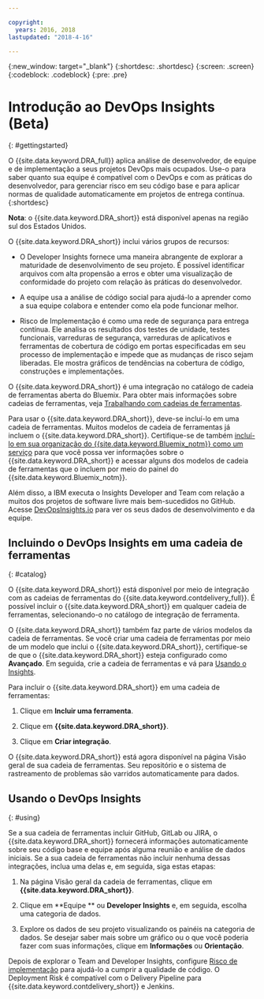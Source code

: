 ```yaml
---

copyright:
  years: 2016, 2018
lastupdated: "2018-4-16"

---
```


{:new_window: target="_blank"}
{:shortdesc: .shortdesc}
{:screen: .screen}
{:codeblock: .codeblock}
{:pre: .pre}

# Introdução ao DevOps Insights (Beta)
{: #gettingstarted}

O {{site.data.keyword.DRA_full}} aplica análise de desenvolvedor, de equipe e de implementação a seus projetos DevOps mais ocupados. Use-o para saber quanto sua equipe é compatível com o DevOps e com as práticas do desenvolvedor, para gerenciar risco em seu código base e para aplicar normas de qualidade automaticamente em projetos de entrega contínua.
{:shortdesc}

**Nota**: o {{site.data.keyword.DRA_short}} está disponível apenas na região sul dos Estados Unidos.

O {{site.data.keyword.DRA_short}} inclui vários grupos de recursos:

   * O Developer Insights fornece uma maneira abrangente de explorar a maturidade de desenvolvimento de seu projeto. É possível identificar arquivos com alta propensão a erros e obter uma visualização de conformidade do projeto com relação às práticas do desenvolvedor.

   * A equipe usa a análise de código social para ajudá-lo a aprender como a sua equipe colabora e entender como ela pode funcionar melhor.

   * Risco de Implementação é como uma rede de segurança para entrega contínua. Ele analisa os resultados dos testes de unidade, testes funcionais, varreduras de segurança, varreduras de aplicativos e ferramentas de cobertura de código em portas especificadas em seu processo de implementação e impede que as mudanças de risco sejam liberadas. Ele mostra gráficos de tendências na cobertura de código, construções e implementações.

O {{site.data.keyword.DRA_short}} é uma integração no catálogo de cadeia de ferramentas aberta do Bluemix. Para obter mais informações sobre cadeias de ferramentas, veja [Trabalhando com cadeias de ferramentas](/docs/services/ContinuousDelivery/toolchains_working.html).

Para usar o {{site.data.keyword.DRA_short}}, deve-se incluí-lo em uma cadeia de ferramentas. Muitos modelos de cadeia de ferramentas já incluem o {{site.data.keyword.DRA_short}}. Certifique-se de também [incluí-lo em sua organização do {{site.data.keyword.Bluemix_notm}} como um serviço](/docs/services/reqnsi.html) para que você possa ver informações sobre o {{site.data.keyword.DRA_short}} e acessar alguns dos modelos de cadeia de ferramentas que o incluem por meio do painel do {{site.data.keyword.Bluemix_notm}}.  

Além disso, a IBM executa o Insights Developer and Team com relação a muitos dos projetos de software livre mais bem-sucedidos no GitHub. Acesse [DevOpsInsights.io](http://devopsinsights.io/) para ver os seus dados de desenvolvimento e da equipe.

## Incluindo o DevOps Insights em uma cadeia de ferramentas
{: #catalog}

O {{site.data.keyword.DRA_short}} está disponível por meio de integração com as cadeias de ferramentas do {{site.data.keyword.contdelivery_full}}. É possível incluir o {{site.data.keyword.DRA_short}} em qualquer cadeia de ferramentas, selecionando-o no catálogo de integração de ferramenta.

O {{site.data.keyword.DRA_short}} também faz parte de vários modelos da cadeia de ferramentas. Se você criar uma cadeia de ferramentas por meio de um modelo que inclui o {{site.data.keyword.DRA_short}}, certifique-se de que o {{site.data.keyword.DRA_short}} esteja configurado como **Avançado**. Em seguida, crie a cadeia de ferramentas e vá para [Usando o Insights](/docs/services/DevOpsInsights/index.html#using).

Para incluir o {{site.data.keyword.DRA_short}} em uma cadeia de ferramentas:

1. Clique em **Incluir uma ferramenta**.

2. Clique em **{{site.data.keyword.DRA_short}}**.

3. Clique em
**Criar integração**.

O {{site.data.keyword.DRA_short}} está agora disponível na página Visão geral de sua cadeia de ferramentas. Seu repositório e o sistema de rastreamento de problemas são varridos automaticamente para dados.

## Usando o DevOps Insights
{: #using}

Se a sua cadeia de ferramentas incluir GitHub, GitLab ou JIRA, o {{site.data.keyword.DRA_short}} fornecerá informações automaticamente sobre seu código base e equipe após alguma reunião e análise de dados iniciais. Se a sua cadeia de ferramentas não incluir nenhuma dessas integrações, inclua uma delas e, em seguida, siga estas etapas:

1. Na página Visão geral da cadeia de ferramentas, clique em **{{site.data.keyword.DRA_short}}**.

2. Clique em **Equipe ** ou **Developer Insights** e, em seguida, escolha uma categoria de dados.

3. Explore os dados de seu projeto visualizando os painéis na categoria de dados. Se desejar saber mais sobre um gráfico ou o que você poderia fazer com suas informações, clique em **Informações** ou **Orientação**.

Depois de explorar o Team and Developer Insights, configure [Risco de implementação](/docs/services/DevOpsInsights/about_risk.html) para ajudá-lo a cumprir a qualidade de código. O Deployment Risk é compatível com o Delivery Pipeline para {{site.data.keyword.contdelivery_short}} e Jenkins.
